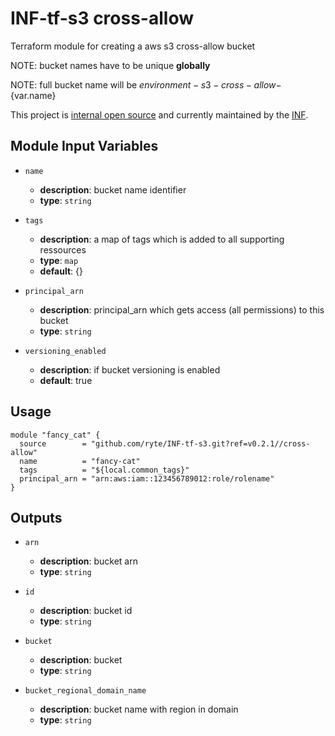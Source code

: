 # INF-tf-s3 cross-allow

Terraform module for creating a aws s3 cross-allow bucket

NOTE: bucket names have to be unique __globally__

NOTE: full bucket name will be ${environment}-s3-cross-allow-${var.name}

This project is [internal open source](https://en.wikipedia.org/wiki/Inner_source)
and currently maintained by the [INF](https://github.com/orgs/ryte/teams/inf).

## Module Input Variables

- `name`
    - __description__: bucket name identifier
    - __type__: `string`

- `tags`
    - __description__: a map of tags which is added to all supporting ressources
    - __type__: `map`
    - __default__: {}

- `principal_arn`
    - __description__: principal_arn which gets access (all permissions) to this bucket
    - __type__: `string`

- `versioning_enabled`
    - __description__: if bucket versioning is enabled
    - __default__: true

## Usage

```hcl
module "fancy_cat" {
  source        = "github.com/ryte/INF-tf-s3.git?ref=v0.2.1//cross-allow"
  name          = "fancy-cat"
  tags          = "${local.common_tags}"
  principal_arn = "arn:aws:iam::123456789012:role/rolename"
}
```

## Outputs

- `arn`
    - __description__: bucket arn
    - __type__: `string`

- `id`
    - __description__: bucket id
    - __type__: `string`

- `bucket`
    - __description__: bucket
    - __type__: `string`

- `bucket_regional_domain_name`
    - __description__: bucket name with region in domain
    - __type__: `string`
